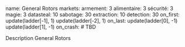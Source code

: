 name: General Rotors
markets:
    armement: 3
    alimentaire: 3
    sécurité: 3
    magie: 3
datasteal: 10
sabotage: 30
extraction: 10
detection: 30
on_first:
    update(ladder[-1], 1)
    update(ladder[-2], 1)
on_last:
    update(ladder[0], -1)
    update(ladder[1], -1)
on_crash:
    # TBD

Description General Rotors
